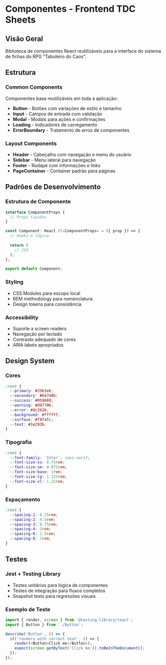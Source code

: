 # Componentes - Frontend TDC Sheets

## Visão Geral
Biblioteca de componentes React reutilizáveis para a interface do sistema de fichas do RPG "Tabuleiro do Caos".

## Estrutura

### Common Components
Componentes base reutilizáveis em toda a aplicação:

- **Button** - Botões com variações de estilo e tamanho
- **Input** - Campos de entrada com validação
- **Modal** - Modais para ações e confirmações
- **Loading** - Indicadores de carregamento
- **ErrorBoundary** - Tratamento de erros de componentes

### Layout Components
- **Header** - Cabeçalho com navegação e menu do usuário
- **Sidebar** - Menu lateral para navegação
- **Footer** - Rodapé com informações e links
- **PageContainer** - Container padrão para páginas

## Padrões de Desenvolvimento

### Estrutura de Componente
```typescript
interface ComponentProps {
  // Props tipadas
}

const Component: React.FC<ComponentProps> = ({ prop }) => {
  // Hooks e lógica
  
  return (
    // JSX
  );
};

export default Component;
```

### Styling
- CSS Modules para escopo local
- BEM methodology para nomenclatura
- Design tokens para consistência

### Accessibility
- Suporte a screen readers
- Navegação por teclado
- Contraste adequado de cores
- ARIA labels apropriados

## Design System

### Cores
```css
:root {
  --primary: #2563eb;
  --secondary: #64748b;
  --success: #059669;
  --warning: #d97706;
  --error: #dc2626;
  --background: #ffffff;
  --surface: #f8fafc;
  --text: #1e293b;
}
```

### Tipografia
```css
:root {
  --font-family: 'Inter', sans-serif;
  --font-size-xs: 0.75rem;
  --font-size-sm: 0.875rem;
  --font-size-base: 1rem;
  --font-size-lg: 1.125rem;
  --font-size-xl: 1.25rem;
}
```

### Espaçamento
```css
:root {
  --spacing-1: 0.25rem;
  --spacing-2: 0.5rem;
  --spacing-3: 0.75rem;
  --spacing-4: 1rem;
  --spacing-6: 1.5rem;
  --spacing-8: 2rem;
}
```

## Testes

### Jest + Testing Library
- Testes unitários para lógica de componentes
- Testes de integração para fluxos completos
- Snapshot tests para regressões visuais

### Exemplo de Teste
```typescript
import { render, screen } from '@testing-library/react';
import { Button } from './Button';

describe('Button', () => {
  it('renders with correct text', () => {
    render(<Button>Click me</Button>);
    expect(screen.getByText('Click me')).toBeInTheDocument();
  });
});
```
